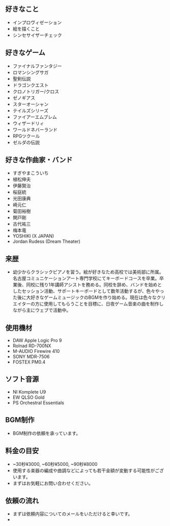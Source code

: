 ## 好きなこと
- インプロヴィゼーション
- 絵を描くこと
- シンセサイザーチェック

## 好きなゲーム
- ファイナルファンタジー
- ロマンシングサガ
- 聖剣伝説
- ドラゴンクエスト
- クロノトリガー/クロス
- ゼノギアス
- スターオーシャン
- テイルズシリーズ
- ファイアーエムブレム
- ウィザードリィ
- ワールドネバーランド
- RPGツクール
- ゼルダの伝説

## 好きな作曲家・バンド
- すぎやまこういち
- 植松伸夫
- 伊藤賢治
- 桜庭統
- 光田康典
- 崎元仁
- 菊田裕樹
- 関戸剛
- 古代祐三
- 梅本竜
- YOSHIKI (X JAPAN)
- Jordan Rudess (Dream Theater)


## 来歴
- 幼少からクラシックピアノを習う。絵が好きなため高校では美術部に所属。
名古屋コミュニケーションアート専門学校にてキーボードコースを卒業。卒業後、同校に残り1年講師アシストを務める。同校を辞め、バンドを始めとしたセッション活動、サポートキーボードとして数年活動するが、色々やった後に大好きなゲームミュージックのBGMを作り始める。現在は色々なクリエイターの方に使用してもらうことを目標に、日夜ゲーム音楽の曲を制作しながら主にウェブで活動中。

## 使用機材
- DAW Apple Logic Pro 9
- Rolnad RD-700NX 
- M-AUDIO Firewire 410
- SONY MDR-7506
- FOSTEX PM0.4

## ソフト音源
- NI Komplete U9
- EW QLSO Gold
- PS Orchestral Essentials

## BGM制作
- BGM制作の依頼を承っています。

## 料金の目安
- ~30秒¥3000, ~60秒¥5000, ~90秒¥8000 
- 使用する楽器の編成や曲調などによっても若干金額が変動する可能性がございます。
- まずはお気軽にお問い合わせください。

## 依頼の流れ 
- まずは依頼内容についてのメールをいただけると幸いです。
- 
